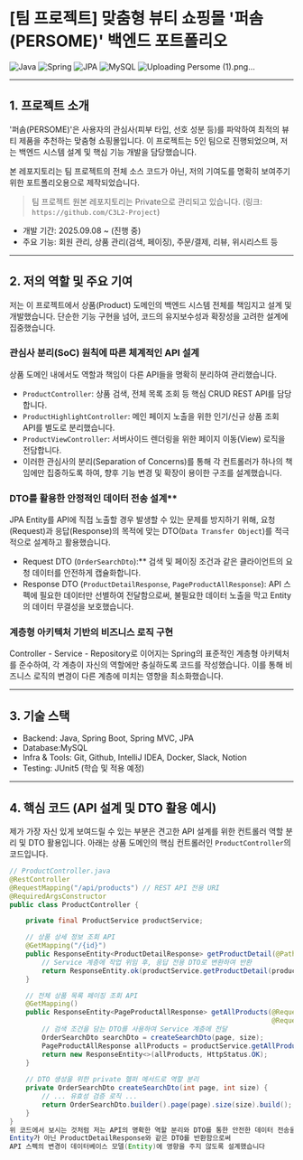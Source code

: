# [팀 프로젝트] 맞춤형 뷰티 쇼핑몰 '퍼솜(PERSOME)' 백엔드 포트폴리오

![Java](https://img.shields.io/badge/java-%23ED8B00.svg?style=for-the-badge&logo=openjdk&logoColor=white)
![Spring](https://img.shields.io/badge/spring-%236DB33F.svg?style=for-the-badge&logo=spring&logoColor=white)
![JPA](https://img.shields.io/badge/JPA-A46A41?style=for-the-badge&logo=Hibernate&logoColor=white)
![MySQL](https://img.shields.io/badge/mysql-%2300f.svg?style=for-the-badge&logo=mysql&logoColor=white)
![Uploading Persome (1).png…]()

---

##  1. 프로젝트 소개

'퍼솜(PERSOME)'은 사용자의 관심사(피부 타입, 선호 성분 등)를 파악하여 최적의 뷰티 제품을 추천하는 맞춤형 쇼핑몰입니다. 
이 프로젝트는 5인 팀으로 진행되었으며, 저는 백엔드 시스템 설계 및 핵심 기능 개발을 담당했습니다.

본 레포지토리는 팀 프로젝트의 전체 소스 코드가 아닌, 저의 기여도를 명확히 보여주기 위한 포트폴리오용으로 제작되었습니다.

> 팀 프로젝트 원본 레포지토리는 Private으로 관리되고 있습니다.
> (링크: `https://github.com/C3L2-Project`)

- 개발 기간: 2025.09.08 ~ (진행 중)
- 주요 기능: 회원 관리, 상품 관리(검색, 페이징), 주문/결제, 리뷰, 위시리스트 등

---

## 2. 저의 역할 및 주요 기여

저는 이 프로젝트에서 상품(Product) 도메인의 백엔드 시스템 전체를 책임지고 설계 및 개발했습니다. 
단순한 기능 구현을 넘어, 코드의 유지보수성과 확장성을 고려한 설계에 집중했습니다.

### 관심사 분리(SoC) 원칙에 따른 체계적인 API 설계
상품 도메인 내에서도 역할과 책임이 다른 API들을 명확히 분리하여 관리했습니다.
-   `ProductController`: 상품 검색, 전체 목록 조회 등 핵심 CRUD REST API를 담당합니다.
-   `ProductHighlightController`: 메인 페이지 노출을 위한 인기/신규 상품 조회 API를 별도로 분리했습니다.
-   `ProductViewController`: 서버사이드 렌더링을 위한 페이지 이동(View) 로직을 전담합니다.
-   이러한 관심사의 분리(Separation of Concerns)를 통해 각 컨트롤러가 하나의 책임에만 집중하도록 하여, 향후 기능 변경 및 확장이 용이한 구조를 설계했습니다.

### DTO를 활용한 안정적인 데이터 전송 설계**
JPA Entity를 API에 직접 노출할 경우 발생할 수 있는 문제를 방지하기 위해, 요청(Request)과 응답(Response)의 목적에 맞는 DTO(`Data Transfer Object`)를 적극적으로 설계하고 활용했습니다.
-   Request DTO (`OrderSearchDto`):** 검색 및 페이징 조건과 같은 클라이언트의 요청 데이터를 안전하게 캡슐화합니다.
-   Response DTO (`ProductDetailResponse`, `PageProductAllResponse`): API 스펙에 필요한 데이터만 선별하여 전달함으로써, 불필요한 데이터 노출을 막고 Entity의 데이터 무결성을 보호했습니다.

### 계층형 아키텍처 기반의 비즈니스 로직 구현
Controller - Service - Repository로 이어지는 Spring의 표준적인 계층형 아키텍처를 준수하여, 각 계층이 자신의 역할에만 충실하도록 코드를 작성했습니다. 
이를 통해 비즈니스 로직의 변경이 다른 계층에 미치는 영향을 최소화했습니다.

---

## 3. 기술 스택

- Backend: Java, Spring Boot, Spring MVC, JPA
- Database:MySQL
- Infra & Tools: Git, Github, IntelliJ IDEA, Docker, Slack, Notion
- Testing: JUnit5 (학습 및 적용 예정)

---

## 4. 핵심 코드 (API 설계 및 DTO 활용 예시)

제가 가장 자신 있게 보여드릴 수 있는 부분은 견고한 API 설계를 위한 컨트롤러 역할 분리 및 DTO 활용입니다. 
아래는 상품 도메인의 핵심 컨트롤러인 `ProductController`의 코드입니다.

```java
// ProductController.java
@RestController
@RequestMapping("/api/products") // REST API 전용 URI
@RequiredArgsConstructor
public class ProductController {

    private final ProductService productService;

    // 상품 상세 정보 조회 API
    @GetMapping("/{id}")
    public ResponseEntity<ProductDetailResponse> getProductDetail(@PathVariable("id") Long productId) {
        // Service 계층에 작업 위임 후, 응답 전용 DTO로 변환하여 반환
        return ResponseEntity.ok(productService.getProductDetail(productId));
    }

    // 전체 상품 목록 페이징 조회 API
    @GetMapping()
    public ResponseEntity<PageProductAllResponse> getAllProducts(@RequestParam(defaultValue = "0") int page,
                                                                 @RequestParam(defaultValue = "24") int size) {
        // 검색 조건을 담는 DTO를 사용하여 Service 계층에 전달
        OrderSearchDto searchDto = createSearchDto(page, size);
        PageProductAllResponse allProducts = productService.getAllProducts(searchDto);
        return new ResponseEntity<>(allProducts, HttpStatus.OK);
    }
    
    // DTO 생성을 위한 private 헬퍼 메서드로 역할 분리
    private OrderSearchDto createSearchDto(int page, int size) {
        // ... 유효성 검증 로직 ...
        return OrderSearchDto.builder().page(page).size(size).build();
    }
}
위 코드에서 보시는 것처럼 저는 API의 명확한 역할 분리와 DTO를 통한 안전한 데이터 전송을 중요하게 생각합니다.
Entity가 아닌 ProductDetailResponse와 같은 DTO를 반환함으로써
API 스펙의 변경이 데이터베이스 모델(Entity)에 영향을 주지 않도록 설계했습니다
